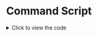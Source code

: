 
# Command Script

<details><summary>Click to view the code</summary>

  ```
$nomention
$textSplit[$customID;_]
$if[$splitText[1]==wlc-toggle]
$if[$splitText[2]!=$authorID]
$ephemeral $removeAllComponents
$title[Missing Access]
$description[This component doesn't belong to you]
$color[#2E9CFF]
$elseif[$checkUserPerms[$authorID;manageserver]==false]
$ephemeral $removeAllComponents
$title[Missing Permissions]
$description[You're missing the **Manage Server** permission]
$color[#2E9CFF]
$else
$jsonParse[$getUserVar[wlc-set;$botID]]
$if[$json[e]==0]
$jsonSetString[e;1]
$setUserVar[wlc-set;$jsonStringify;$botID]
$else
$jsonSetString[e;0]
$setUserVar[wlc-set;$jsonStringify;$botID]
$endif
$removeAllComponents
$jsonParse[$getUserVar[wlc-set;$botID]]
$c[0==false, 1==true]
$title[Welcome System Setup]
$description[Setup the welcome system on **$serverName[$guildID]**
Welcome module: $trimSpace[$if[$json[e]==0] Disabled $else Enabled $endif]]
$addField[Welcome Channel;The channel where the **Welcome Message** will be sent]
$addField[Welcome Message;The welcome message, which supports embed and is fully customizable]
$addField[Additional Features;Other features such as autoroles, ignore bots, dm user, etc]
$footer[Welcome module: $trimSpace[$if[$json[e]==0] 🔴 disabled $else 🟢 enabled $endif]]
$color[#2E9CFF]
$addButton[no;wlc-toggle_$authorID;$if[$json[e]==0] Enable $else Disable $endif;$if[$json[e]==0] success $else danger $endif]
$addButton[no;wlc-view_$authorID;View Setup;secondary]
$addButton[no;wlc-reset_$authorID;Reset;danger]
$newSelectMenu[wlc-setup-uwu;1;1]
$addSelectMenuOption[wlc-setup-uwu;Welcome Channel;wlc-chan_$authorID;Interact to set/edit the Welcome Channel]
$addSelectMenuOption[wlc-setup-uwu;Welcome Message;wlc-msg_$authorID;Interact to set/edit the Welcome Message]
$addSelectMenuOption[wlc-setup-uwu;Additional Features;wlc-misc_$authorID;Interact to view the Additional Features page]
$endif
$endif
$if[$splitText[1]==wlc-view]
$if[$splitText[2]!=$authorID]
$ephemeral $removeAllComponents
$title[Missing Access]
$description[This component doesn't belong to you]
$color[#2E9CFF]
$elseif[$checkUserPerms[$authorID;manageserver]==false]
$ephemeral $removeAllComponents
$title[Missing Permissions]
$description[You're missing the **Manage Server** permission]
$color[#2E9CFF]
$else
$removeAllComponents
$jsonParse[$getUserVar[wlc-set;$botID]]
$title[Welcome System: Setup View (System)]
$description[Welcome Module: $trimSpace[$if[$json[e]==0] Disabled $else Enabled $endif]]
$addField[Welcome Channel;$if[$getServerVar[wlc-chan]==] _No welcome channel has been set yet._ $else <#$getServerVar[wlc-chan]> `($getServerVar[wlc-chan])` $endif]
$newSelectMenu[wlc-view-prop;1;1;Select a system property]
$addSelectMenuOption[wlc-view-prop;Welcome Message;wlc-view-msg_$authorID;View the setup of the Welcome Message page]
$addSelectMenuOption[wlc-view-prop;Additional Features;wlc-view-af_$authorID;View the setup of the Additional Features page]
$addButton[no;wlc-back_$authorID_main;Go Back;secondary]
$color[#2e9cff]
$endif
$endif
$textSplit[$message;_]
$if[$splitText[1]==wlc-view-msg]
$if[$splitText[2]!=$authorID]
$ephemeral $removeAllComponents
$title[Missing Access]
$description[This component doesn't belong to you]
$color[#2E9CFF]
$elseif[$checkUserPerms[$authorID;manageserver]==false]
$ephemeral $removeAllComponents
$title[Missing Permissions]
$description[You're missing the **Manage Server** permission]
$color[#2E9CFF]
$else
$removeAllComponents
$jsonParse[$getUserVar[wlc-set;$botID]]
$title[Welcome System: Setup View (Message)]
$addField[Content;$trimSpace[$if[$json[msg;0]==] _Content property not set_ $else $json[msg;0] $endif]]
$addField[Author;$trimSpace[$if[$json[msg;1]==] _Author property not set_ $else $json[msg;1] $endif]]
$addField[Author Icon;$trimSpace[$if[$json[msg;2]==] _Author Icon property not set_ $else $json[msg;2] $endif]]
$addField[Title;$trimSpace[$if[$json[msg;3]==] _Title property not set_ $else $json[msg;3] $endif]]
$addField[Title URL;$trimSpace[$if[$json[msg;4]==] _Title URL property not set_ $else $json[msg;4] $endif]]
$addField[Description;$trimSpace[$if[$json[msg;5]==] _Description property not set_ $else $json[msg;5] $endif]]
$addField[Color;$trimSpace[$if[$json[msg;6]==] _Color property not set_ $else $json[msg;6] $endif]]
$addField[Footer;$trimSpace[$if[$json[msg;7]==] _Footer property not set_ $else $json[msg;7] $endif]]
$addField[Footer Icon;$trimSpace[$if[$json[msg;8]==] _Footer Icon property not set_ $else $json[msg;8] $endif]]
$addField[Thumbnail;$trimSpace[$if[$json[msg;9]==] _Thumbnail property not set_ $else $json[msg;9] $endif]]
$addField[Image;$trimSpace[$if[$json[msg;10]==] _Image property not set_ $else $json[msg;10] $endif]]
$color[#406ecf]
$newSelectMenu[wlc-view-prop;1;1;Select a system property]
$addSelectMenuOption[wlc-view-prop;Welcome System;wlc-view-sys_$authorID;View the setup of the Welcome System page]
$addSelectMenuOption[wlc-view-prop;Welcome Message;wlc-view-msg_$authorID;View the setup of the Welcome Message page]
$addSelectMenuOption[wlc-view-prop;Additional Features;wlc-view-af_$authorID;View the setup of the Additional Features page]
$endif
$endif
$if[$splitText[1]==wlc-view-af]
$if[$splitText[2]!=$authorID]
$ephemeral $removeAllComponents
$title[Missing Access]
$description[This component doesn't belong to you]
$color[#2E9CFF]
$elseif[$checkUserPerms[$authorID;manageserver]==false]
$ephemeral $removeAllComponents
$title[Missing Permissions]
$description[You're missing the **Manage Server** permission]
$color[#2E9CFF]
$else
$removeComponent[wlc-back_$authorID_main]
$jsonParse[$getUserVar[wlc-set-2;$botID]]
$var[mins;$replaceText[$json[del;mins];#;]]
$var[secs;$replaceText[$json[del;secs];#;]]
$sendMessage[```
$jsonStringify
```]
$var[formatted;$trimSpace[$if[$var[mins]>0] $var[mins] minute(s) $endif]]
$var[formatted;$trimSpace[$if[$var[formatted]!=] $if[$var[secs]>0] $var[formatted] and $var[secs] second(s) $endif $else $if[$var[secs]>0] $var[secs] second(s) $endif $endif]]
$var[formatted;$trimSpace[$if[$var[formatted]==] Never $else $var[formatted] $endif]]
$var[ar;$replaceText[<@&$replaceText[$replaceText[$jsonJoinArray[ar;$url[decode;%0A]];#;];$url[decode;%0A];> <@&]>;<@&>;]]
$title[Welcome System: Setup View (Additional Features)]
$description[>>> **DM Member:** $json[dm]
**Auto Delete:** $var[formatted]
**Trigger Type:** $json[tt]]
$addField[Autoroles;$trimSpace[$if[$var[ar]==] _Autorole feature not set_ $else $var[ar] $endif]]
$color[#2e9cff]
$endif
$endif
$if[$splitText[1]==wlc-view-sys]
$if[$splitText[2]!=$authorID]
$ephemeral $removeAllComponents
$title[Missing Access]
$description[This component doesn't belong to you]
$color[#2E9CFF]
$elseif[$checkUserPerms[$authorID;manageserver]==false]
$ephemeral $removeAllComponents
$title[Missing Permissions]
$description[You're missing the **Manage Server** permission]
$color[#2E9CFF]
$else
$removeAllComponents
$jsonParse[$getUserVar[wlc-set;$botID]]
$title[Welcome System: Setup View (System)]
$description[Welcome System: $trimSpace[$if[$json[e]==0] Disabled $else Enabled $endif]]
$addField[Welcome Channel;$if[$getServerVar[wlc-chan]==] _No welcome channel has been set yet._ $else <#$getServerVar[wlc-chan]> `($getServerVar[wlc-chan])` $endif]
$newSelectMenu[wlc-view-prop;1;1;Select a system property]
$addSelectMenuOption[wlc-view-prop;Welcome Message;wlc-view-msg_$authorID;View the setup of the Welcome Message page]
$addSelectMenuOption[wlc-view-prop;Additional Features;wlc-view-af_$authorID;View the setup of the Additional Features page]
$addButton[no;wlc-back_$authorID_main;Go Back;secondary]
$color[#2e9cff]
$endif
$endif

$nomention
$textSplit[$message;_]
$if[$splitText[1]==wlc-chan]
$if[$splitText[2]!=$authorID]
$ephemeral $removeAllComponents
$title[Missing Access]
$description[This component doesn't belong to you]
$color[#2E9CFF]
$elseif[$checkUserPerms[$authorID;manageserver]==false]
$ephemeral $removeAllComponents
$title[Missing Permissions]
$description[You're missing the **Manage Server** permission]
$color[#2E9CFF]
$else
$newModal[wlc-chan-modal;Welcome Channel]
$addTextInput[wlc-chan-inp;short;Welcome Channel;1;100;no;$if[$getServerVar[wlc-chan]!=] $channelName[$getServerVar[wlc-chan]] $endif;Input a Channel Name/ID
Input nothing to reset]
$endif
$endif
$if[$customID==wlc-chan-modal]
$ephemeral $removeAllComponents
$var[chan;$input[wlc-chan-inp]]
$if[$var[chan]==]
$title[Channel Reset]
$description[The welcome channel has been successfully reset.]
$color[#2e9cff]
$setServerVar[wlc-chan; ]
$elseif[$findChannel[$var[chan]]==]
$title[Channel Not Found]
$description[Could not find the channel you provided
double-check the Name/ID and try again]
$color[#2e9cff]
$elseif[$channelType[$findChannel[$var[chan]]]!=text]
$title[Invalid Channel Type]
$description[The channel you provide must be of the type **Text**]
$color[#2e9cff]
$else
$if[$getServerVar[wlc-chan]==]
$var[msg;Successfully set the welcome channel to <#$findChannel[$var[chan]]> `($findChannel[$var[chan]])`]
$else
$var[msg;Successfully updated the welcome channel
**Before:** <#$getServerVar[wlc-chan]> `($getServerVar[wlc-chan])`
**After:** <#$findChannel[$var[chan]]> `($findChannel[$var[chan]])`]
$endif
$title[Welcome System: Channel]
$description[$var[msg]]
$color[#2e9cff]
$setServerVar[wlc-chan;$findChannel[$var[chan]]]
$endif
$endif
$textSplit[$message;_]
$if[$splitText[1]==wlc-msg]
$defer
$if[$splitText[2]!=$authorID]
$ephemeral $removeAllComponents
$title[Missing Access]
$description[This component doesn't belong to you]
$color[#2E9CFF]
$elseif[$checkUserPerms[$authorID;manageserver]==false]
$ephemeral $removeAllComponents
$title[Missing Permissions]
$description[You're missing the **Manage Server** permission]
$color[#2E9CFF]
$else
$defer
$title[Welcome System: Welcome Message]
$description[Use the select-menu below to set the properties your welcome message will have]
$addField[Tags/Preview/Reset;You can press the **View Tags** button to view the available tags you can use on your welcome message

You can press the **Preview** button to see and test your Welcome Message
> ⚠️ You must preview after setting up a property, to make sure everything is alright with no errors

You can press the **Reset** button to reset all the properties of your Welcome Message
> ⚠️ This action is irreversible, no recover can be made on accidental press.]
$removeAllComponents
$addButton[no;wlc-back_$authorID_main;Go Back;secondary]
$addButton[no;wlc-msg-tags_$authorID;View Tags;primary]
$addButton[no;wlc-msg-preview_$authorID;Preview;success]
$newSelectMenu[wlc-msg-set-menu;1;1;View properties]
$addSelectMenuOption[wlc-msg-set-menu;Content;wlc-msg-cont_$authorID;set/edit the content message (discord normal message)]
$addSelectMenuOption[wlc-msg-set-menu;Author;wlc-msg-author_$authorID;set/edit the embed's author/author icon]
$addSelectMenuOption[wlc-msg-set-menu;Title;wlc-msg-title_$authorID;set/edit the embed's title/title URL]
$addSelectMenuOption[wlc-msg-set-menu;Description;wlc-msg-desc_$authorID;Set/edit the embed's description]
$addSelectMenuOption[wlc-msg-set-menu;Color;wlc-msg-color_$authorID;set/edit the embed's color]
$addSelectMenuOption[wlc-msg-set-menu;Footer;wlc-msg-footer_$authorID;set/edit the embed's footer/footer icon]
$addSelectMenuOption[wlc-msg-set-menu;Thumbnail;wlc-msg-thumb_$authorID;set/edit the embed's thumbnail]
$addSelectMenuOption[wlc-msg-set-menu;Image;wlc-msg-img_$authorID;set/edit the embed's image]
$addButton[yes;wlc-msg-reset_$authorID;Reset;danger]
$color[#2E9CFF]
$endif
$endif


$nomention
$textSplit[$customID;_]
$if[$splitText[1]==wlc-msg-tags]
$defer
$if[$splitText[2]!=$authorID]
$ephemeral $removeAllComponents
$title[Missing Access]
$description[This component doesn't belong to you]
$color[#2E9CFF]
$elseif[$checkUserPerms[$authorID;manageserver]==false]
$ephemeral $removeAllComponents
$title[Missing Permissions]
$description[You're missing the **Manage Server** permission]
$color[#2E9CFF]
$else
$ephemeral $removeAllComponents
$title[Welcome Message: Tags List]
$description[List of tags you can use on your Welcome Message
Example: {member(name)} returns $username[$randomText[$botID;$authorID]]]
$addField[Member Based Tags;>>> ```
{member(name)} member's username
{member(displayName)} member's displayName
{member(id)} member's user ID
{member(tag)} member's username#0000
{member(mention)} returns member mention (@member)
{member(avatar)} member's avatar URL
{member(creation)} member's account relative creation
```]
$addField[Guild Based Tags;>>> ```
{guild(name)} server's name
{guild(id)} server's ID
{guild(icon)} server's icon URL
{guild(members)} total count of members
{guild(membersOrd)} ordinal total count of members
```]
$color[#2e9cff]
$endif
$endif
$if[$splitText[1]==wlc-msg-reset]
$if[$splitText[2]!=$authorID]
$ephemeral $removeAllComponents
$title[Missing Access]
$description[This component doesn't belong to you]
$color[#2E9CFF]
$elseif[$checkUserPerms[$authorID;manageserver]==false]
$ephemeral $removeAllComponents
$title[Missing Permissions]
$description[You're missing the **Manage Server** permission]
$color[#2E9CFF]
$else
$ephemeral $removeAllComponents
$title[Welcome Message: Reset]
$description[> ⚠️ As stated previously, ALL the properties of your welcome message will be reset, no recover can be made on accidental press.

**Are you ABSOLUTELY sure you want to reset?**]
]
$color[#2e9cff]
$addButton[no;wlc-msg-reset-1_$authorID;Confirm;success]
$addButton[no;wlc-msg-reset-2_$authorID;Nevermind;secondary]
$endif
$endif
$endif
$if[$splitText[1]==wlc-msg-reset-1]
$if[$splitText[2]!=$authorID]
$ephemeral $removeAllComponents
$title[Missing Access]
$description[This component doesn't belong to you]
$color[#2E9CFF]
$elseif[$checkUserPerms[$authorID;manageserver]==false]
$ephemeral $removeAllComponents
$title[Missing Permissions]
$description[You're missing the **Manage Server** permission]
$color[#2E9CFF]
$else
$removeAllComponents
$title[Action Confirmed]
$description[All properties of your welcome message has been reset]
$color[#2e9cff]
$jsonParse[$getUserVar[wlc-set;$botID]]
$jsonSet[msg;["", "", "", "", "", "", "", "", "", "", ""\]]
$setUserVar[wlc-set;{"msg": ["", "", "", "", "", "", "", "", "", "", ""\], "e": "$json[e]"};$botID]
$endif
$endif
$if[$splitText[1]==wlc-msg-reset-2]
$if[$splitText[2]!=$authorID]
$ephemeral $removeAllComponents
$title[Missing Access]
$description[This component doesn't belong to you]
$color[#2E9CFF]
$elseif[$checkUserPerms[$authorID;manageserver]==false]
$ephemeral $removeAllComponents
$title[Missing Permissions]
$description[You're missing the **Manage Server** permission]
$color[#2E9CFF]
$else
$removeAllComponents
$title[Action Forgotten]
$description[_let's just forget what just happened._]
$color[#2e9cff]
$endif
$endif
$textSplit[$customID;_]
$if[$splitText[1]==wlc-reset]
$if[$splitText[2]!=$authorID]
$ephemeral $removeAllComponents
$title[Missing Access]
$description[This component doesn't belong to you]
$color[#2E9CFF]
$elseif[$checkUserPerms[$authorID;manageserver]==false]
$ephemeral $removeAllComponents
$title[Missing Permissions]
$description[You're missing the **Manage Server** permission]
$color[#2E9CFF]
$else
$ephemeral $removeAllComponents
$title[Welcome System: __RESET__]
$description[> ⚠️ ALL the properties of the welcome system will be reset to their default values
this includes:
- Welcome System
- Welcome Message
- Additional Features

**Are you ABSOLUTELY sure you want to reset? This action is irreversible.**]
$color[#2e9cff]
$addButton[no;wlc-reset-con_$authorID;Confirm;success]
$addButton[no;wlc-reset-nev_$authorID;Nevermind;secondary]
$endif
$endif
$if[$splitText[1]==wlc-reset-con]
$if[$splitText[2]!=$authorID]
$ephemeral $removeAllComponents
$title[Missing Access]
$description[This component doesn't belong to you]
$color[#2E9CFF]
$elseif[$checkUserPerms[$authorID;manageserver]==false]
$ephemeral $removeAllComponents
$title[Missing Permissions]
$description[You're missing the **Manage Server** permission]
$color[#2E9CFF]
$else
$title[Action Confirmed]
$description[All the properties of the welcome system has been reset.]
$color[#2e9cff]
$removeAllComponents
$setServerVar[wlc-chan; ]
$setUserVar[wlc-set;{"msg": ["", "", "", "", "", "", "", "", "", "", ""\], "e": "0"};$botID]
$setUserVar[wlc-set-2;{"dm": "false", "ar": [\], "del": {"flags": "never", "mins": "0", "secs": "0"}, "tt": "all"};$botID]
$endif
$endif
$if[$splitText[1]==wlc-reset-nev]
$if[$splitText[2]!=$authorID]
$ephemeral $removeAllComponents
$title[Missing Access]
$description[This component doesn't belong to you]
$color[#2E9CFF]
$elseif[$checkUserPerms[$authorID;manageserver]==false]
$ephemeral $removeAllComponents
$title[Missing Permissions]
$description[You're missing the **Manage Server** permission]
$color[#2E9CFF]
$else
$title[Anything Happened?]
$description[_Alright. Let's pretend this interaction never happened._]
$color[#2e9cff]
$removeAllComponents
$endif
$endif

$nomention
$textSplit[$customID;_]
$if[$splitText[1]==wlc-back]
$if[$splitText[3]==main]
$if[$splitText[2]!=$authorID]
$ephemeral $removeAllComponents
$title[Missing Access]
$description[This component doesn't belong to you]
$color[#2E9CFF]
$elseif[$checkUserPerms[$authorID;manageserver]==false]
$ephemeral $removeAllComponents
$title[Missing Permissions]
$description[You're missing the **Manage Server** permission]
$color[#2E9CFF]
$else
$removeAllComponents
$jsonParse[$getUserVar[wlc-set;$botID]]
$title[Welcome System Setup]
$description[Setup the welcome system on **$serverName[$guildID]**]
$addField[Welcome Channel;The channel where the **Welcome Message** will be sent]
$addField[Welcome Message;The welcome message, which supports embed and is fully customizable]
$addField[Additional Features;Other features such as autoroles, ignore bots, dm user, etc]
$footer[Welcome module: $trimSpace[$if[$json[e]==0] 🔴 disabled $else 🟢 enabled $endif]]
$color[#2E9CFF]
$addButton[no;wlc-toggle_$authorID;$if[$json[e]==0] Enable $else Disable $endif;$if[$json[e]==0] success $else danger $endif]
$addButton[no;wlc-view_$authorID;View Setup;secondary]
$addButton[no;wlc-reset_$authorID;Reset;danger]
$newSelectMenu[wlc-setup-uwu;1;1]
$addSelectMenuOption[wlc-setup-uwu;Welcome Channel;wlc-chan_$authorID;Interact to set/edit the Welcome Channel]
$addSelectMenuOption[wlc-setup-uwu;Welcome Message;wlc-msg_$authorID;Interact to set/edit the Welcome Message]
$addSelectMenuOption[wlc-setup-uwu;Additional Features;wlc-misc_$authorID;Interact to view the Additional Features page]
$endif
$elseif[$splitText[3]==view-main]
$removeAllComponents
$jsonParse[$getUserVar[wlc-set;$botID]]
$title[Welcome System: Setup View (System)]
$description[Welcome System: $trimSpace[$if[$json[e]==0] Disabled $else Enabled $endif]]
$addField[Welcome Channel;$if[$getServerVar[wlc-chan]==] _No welcome channel has been set yet._ $else <#$getServerVar[wlc-chan]> `($getServerVar[wlc-chan])` $endif]
$newSelectMenu[wlc-view-prop;1;1;Select a system property]
$addSelectMenuOption[wlc-view-prop;Welcome Message;wlc-view-msg_$authorID;View the setup of the Welcome Message page]
$addSelectMenuOption[wlc-view-prop;Additional Features;wlc-view-af_$authorID;View the setup of the Additional Features page]
$addButton[no;wlc-back_$authorID_main;Go Back;secondary]
$color[#2e9cff]
$endif
$endif

$nomention
$textSplit[$customID;_]
$if[$splitText[1]==wlc-msg-set]
$if[$splitText[2]!=$authorID]
$ephemeral $removeAllComponents
$title[Missing Access]
$description[This component doesn't belong to you]
$color[#2E9CFF]
$elseif[$checkUserPerms[$authorID;manageserver]==false]
$ephemeral $removeAllComponents
$title[Missing Permissions]
$description[You're missing the **Manage Server** permission]
$color[#2E9CFF]
$else
$jsonParse[$getUserVar[wlc-set;$botID]]
$var[x;$splitText[>]]
$if[$var[x]==cont]
$var[inp;$input[wlc-msg-inp_cont]]
$removeAllComponents $ephemeral
$title[Welcome Message: Content Updated]
$description[Successfully updated the Content property of your welcome message]
$addField[Before;>>> **Content:** $if[$json[msg;0]==] Empty (not set) $else $json[msg;0] $endif]
$addField[After;>>> **Content:** $if[$var[inp]==] Empty (property reset) $else $var[inp] $endif]
$color[#2e9cff]
$jsonSetString[msg;0;$var[inp]]
$setUserVar[wlc-set;$jsonStringify;$botID]
$elseif[$var[x]==author]
$var[inp1;$input[wlc-msg-inp_auth]]
$var[inp2;$input[wlc-msg-inp_authic]]
$ephemeral $removeAllComponents
$title[Welcome Message: Author/Author Icon Update]
$description[Successfully updated the Author/Author Icon property of your welcome message]
$addField[Before;>>> **Author:** $if[$json[msg;1]==] Empty (not set) $else $json[msg;1] $endif
**Author Icon:** $if[$json[msg;2]==] Empty (not set) $else $json[msg;2] $endif]
$addField[After;>>> **Author:** $if[$var[inp1]==] Empty (property reset) $else $var[inp1] $endif
**Author Icon:** $if[$var[inp2]==] Empty (property reset) $else $var[inp2] $endif]
$color[#2e9cff]
$jsonSetString[msg;1;$var[inp1]]
$jsonSetString[msg;2;$var[inp2]]
$setUserVar[wlc-set;$jsonStringify;$botID]
$elseif[$var[x]==title]
$var[inp1;$input[wlc-msg-inp_title]]
$var[inp2;$input[wlc-msg-inp_titleurl]]
$ephemeral $removeAllComponents
$title[Welcome Message: Title/Title URL Update]
$description[Successfully updated the Title/Title URL property of your welcome message]
$addField[Before;>>> **Title:** $if[$json[msg;3]==] Empty (not set) $else $json[msg;3] $endif
**Title URL:** $if[$json[msg;4]==] Empty (not set) $else $json[msg;4] $endif]
$addField[After;>>> **Title:** $if[$var[inp1]==] Empty (property reset) $else $var[inp1] $endif
**Title URL:** $if[$var[inp2]==] Empty (property reset) $else $var[inp2] $endif]
$color[#2e9cff]
$jsonSetString[msg;3;$var[inp1]]
$jsonSetString[msg;4;$var[inp2]]
$setUserVar[wlc-set;$jsonStringify;$botID]
$elseif[$var[x]==desc]
$var[inp;$input[wlc-msg-inp_desc]]
$ephemeral $removeAllComponents
$title[Welcome Message: Description Update]
$description[Successfully updated the Description property of your welcome message]
$addField[Before;>>> **Description:** $if[$json[msg;5]==] Empty (not set) $else $json[msg;5] $endif]
$addField[After;>>> **Description:** $if[$var[inp]==] Empty (property reset) $else $var[inp] $endif]
$color[#2e9cff]
$jsonSetString[msg;5;$var[inp]]
$setUserVar[wlc-set;$jsonStringify;$botID]
$elseif[$var[x]==color]
$var[inp;$input[wlc-msg-inp_color]]
$ephemeral $removeAllComponents
$title[Welcome Message: Color Update]
$description[Successfully updated the Color property of your welcome message]
$addField[Before;>>> **Color:** $if[$json[msg;6]==] Empty (not set) $else $json[msg;6] $endif]
$addField[After;>>> **Color:** $if[$var[inp]==] Empty (property reset) $else $var[inp] $endif]
$color[#2e9cff]
$jsonSetString[msg;6;$var[inp]]
$setUserVar[wlc-set;$jsonStringify;$botID]
$elseif[$var[x]==footer]
$var[inp1;$input[wlc-msg-inp_footer]]
$var[inp2;$input[wlc-msg-inp_footeric]]
$ephemeral $removeAllComponents
$title[Welcome Message: Footer/Footer Icon Update]
$description[Successfully updated the Footer/Footer Icon property of your welcome message]
$addField[Before;>>> **Footer:** $if[$json[msg;7]==] Empty (not set) $else $json[msg;7] $endif
**Footer Icon:** $if[$json[msg;8]==] Empty (not set) $else $json[msg;8] $endif]
$addField[After;>>> **Footer:** $if[$var[inp1]==] Empty (property reset) $else $var[inp1] $endif
**Footer Icon:** $if[$var[inp2]==] Empty (property reset) $else $var[inp2] $endif]
$color[#2e9cff]
$jsonSetString[msg;7;$var[inp1]]
$jsonSetString[msg;8;$var[inp2]]
$setUserVar[wlc-set;$jsonStringify;$botID]
$elseif[$var[x]==thumb]
$var[inp;$input[wlc-msg-inp_thumb]]
$ephemeral $removeAllComponents
$title[Welcome Message: Thumbnail Update]
$description[Successfully updated the Thumbnail property of your welcome message]
$addField[Before;>>> **Thumbnail:** $if[$json[msg;9]==] Empty (not set) $else $json[msg;9] $endif]
$addField[After;>>> **Thumbnail:** $if[$var[inp]==] Empty (property reset) $else $var[inp] $endif]
$color[#2e9cff]
$jsonSetString[msg;9;$var[inp]]
$setUserVar[wlc-set;$jsonStringify;$botID]
$elseif[$var[x]==img]
$var[inp;$input[wlc-msg-inp_img]]
$ephemeral $removeAllComponents
$title[Welcome Message: Image Update]
$description[Successfully updated the Image property of your welcome message]
$addField[Before;>>> **Image:** $if[$json[msg;10]==] Empty (not set) $else $json[msg;10] $endif]
$addField[After;>>> **Image:** $if[$var[inp]==] Empty (property reset) $else $var[inp] $endif]
$color[#2e9cff]
$jsonSetString[msg;10;$var[inp]]
$setUserVar[wlc-set;$jsonStringify;$botID]
$endif
$endif
$endif

$nomention
$textSplit[$message;_]
$if[$checkContains[%$splitText[1]%;%wlc-msg-cont%;%wlc-msg-author%;%wlc-msg-title%;%wlc-msg-desc%;%wlc-msg-color%;%wlc-msg-footer%;%wlc-msg-thumb%;%wlc-msg-img%]]
$if[$splitText[2]!=$authorID]
$ephemeral $removeAllComponents
$title[Missing Access]
$description[This component doesn't belong to you]
$color[#2E9CFF]
$elseif[$checkUserPerms[$authorID;manageserver]==false]
$ephemeral $removeAllComponents
$title[Missing Permissions]
$description[You're missing the **Manage Server** permission]
$color[#2E9CFF]
$else
$jsonParse[$getUserVar[wlc-set;$botID]]
$if[$splitText[1]==wlc-msg-cont]
$newModal[wlc-msg-set_$authorID_cont;Content]
$addTextInput[wlc-msg-inp_cont;paragraph;Welcome Message: Content;1;1250;no;$json[msg;0];Welcome to {guild(name)}, {member(mention)}!]
$elseif[$splitText[1]==wlc-msg-author]
$newModal[wlc-msg-set_$authorID_author;Author/Author Icon]
$addTextInput[wlc-msg-inp_auth;paragraph;Welcome Message: Author;1;256;no;$json[msg;1];$if[$json[msg;1]==] New member: {member(name)} $else $json[msg;1] $endif]
$addTextInput[wlc-msg-inp_authic;short;Welcome Message: Author Icon;1;150;no;$json[msg;2];$if[$json[msg;2]==] {member(avatar)} $else $json[msg;2] $endif]
$elseif[$splitText[1]==wlc-msg-title]
$newModal[wlc-msg-set_$authorID_title;Title/Title URL]
$addTextInput[wlc-msg-inp_title;paragraph;Welcome Message: Title;1;256;no;$json[msg;3];Welcome to {guild(name)}]
$addTextInput[wlc-msg-inp_titleurl;short;Welcome Message: Title URL;1;150;no;$json[msg;4];https://discord.com/users/{member(id)}]
$elseif[$splitText[1]==wlc-msg-desc]
$newModal[wlc-msg-set_$authorID_desc;Description]
$addTextInput[wlc-msg-inp_desc;paragraph;Welcome Message: Description;1;1250;no;$json[msg;5];Welcome to {guild(name)}, {member(mention)}!$url[decode;%0A]You are our {guild(membersOrd)} member!]
$elseif[$splitText[1]==wlc-msg-color]
$newModal[wlc-msg-set_$authorID_color;Color]
$addTextInput[wlc-msg-inp_color;short;Welcome Message: Color ;1;30;no;$json[msg;6];Must be a valid hex code]
$elseif[$splitText[1]==wlc-msg-footer]
$newModal[wlc-msg-set_$authorID_footer;Footer/Footer Icon]
$addTextInput[wlc-msg-inp_footer;paragraph;Welcome Message: Footer;1;1250;no;$json[msg;7];{guild(name)}
use {timestamp} to add footer timestamp]
$addTextInput[wlc-msg-inp_footeric;short;Welcome Message: Footer Icon;1;150;no;$json[msg;8];{guild(icon)}]
$elseif[$splitText[1]==wlc-msg-thumb]
$newModal[wlc-msg-set_$authorID_thumb;Thumbnail]
$addTextInput[wlc-msg-inp_thumb;short;Welcome Message: Thumbnail;1;150;no;$json[msg;9];URL must be direct (ends with .png, .gif, etc)]
$elseif[$splitText[1]==wlc-msg-img]
$newModal[wlc-msg-set_$authorID_img;Image]
$addTextInput[wlc-msg-inp_img;short;Welcome Message: Image;1;150;no;$json[msg;10];URL must be direct (ends with .png, .gif, etc)]
$endif
$endif
$endif

$nomention



$textSplit[$customID;_]



$if[$splitText[1]==wlc-msg-preview]

$defer

$var[n;$url[decode;%0A]]

$if[$splitText[2]!=$authorID]

$ephemeral $removeAllComponents

$title[Missing Access]

$description[This component doesn't belong to you]

$color[#2E9CFF]

$elseif[$checkUserPerms[$authorID;manageserver]==false]

$ephemeral $removeAllComponents

$title[Missing Permissions]

$description[You're missing the **Manage Server** permission]

$color[#2E9CFF]

$else

$jsonParse[$getUserVar[wlc-set;$botID]]

$if[$getServerVar[wlc-chan]==]

$ephemeral $removeAllComponents

$title[No Welcome Channel]

$description[No welcome channel has been set yet.]

$color[#2e9cff]

$elseif[$json[msg]==[, , , , , , , , , , \]]

$ephemeral $removeAllComponents

$title[No Welcome Message]

$description[You have not set any properties of the Welcome Message yet]

$color[#2e9cff]

$else

$var[chan;$trimSpace[$if[$json[dm]==false] $getServerVar[wlc-chan] $elseif[$json[dm]$isUserDMEnabled[$authorID]==truetrue] $dmChannelID[$authorID] $else $getServerVar[wlc-chan] $endif ]]

$ephemeral $removeAllComponents

$jsonParse[$getUserVar[wlc-set;$botID]]

$httpGet[https://gist.githubusercontent.com/Kemi-Rawr/4c3aa5ed48008bef09ce1dbf91ae04b7/raw/0d20da693963050ec001ef1a85c7e328046bc58d/preview.js]

$eval[$httpResult]

$title[Sending preview of the Welcome Message]

$color[#ffffff]

$var[rawContent;$jsonArrayShift[msg]]

$if[$json[msg]==[, , , , , , , , , \]]

$async[cont]

$useChannel[$var[chan]]

$var[id;$sendMessage[$var[content];yes]]

$endasync

$else

$jsonClear

$jsonParse[$getUserVar[wlc-set;$botID]]

$jsonUnset[msg;6]

$if[$json[msg]==[, , , , , , , , , \]]

$ephemeral $removeAllComponents

$title[Invalid Embed]

$description[Your welcome message cannot only have `color` property as embed]

$color[#406ecf]

$else

$jsonClear

$jsonParse[$getUserVar[wlc-set;$botID]]

$async[1]

$if[$var[titleurl]!=]

$try

$httpGet[$var[titleurl]]

$catch

$var[err;true]

$var[errm;`Title URL` property value is a **invalid** URL]

$endtry

$endif

$endasync

$await[1]

$async[2]

$if[$var[color]!=]

$if[$isValidHex[$var[color]]==false]

$var[err;true]

$var[errm;`Color` property value is a **invalid** HEX code]

$endif

$endif

$endasync

$await[2]

$async[3]

$if[$var[footerurl]!=]

$try

$httpGet[$var[footerurl]]

$catch

$var[err;true]

$var[errm;`Footer Icon` property value is a **invalid** URL]

$endtry

$endif

$endasync

$await[3]

$async[4]

$if[$var[thumb]!=]

$try

$httpGet[$var[thumb]]

$catch

$var[err;true]

$var[errm;`Thumbnail` property value is a **invalid** URL]

$endtry

$endif

$endasync

$await[4]

$async[5]

$if[$var[img]!=]

$try

$httpGet[$var[img]]

$catch

$var[err;true]

$var[errm;`Image` property value is a **invalid** URL]

$endtry

$endif

$endasync

$await[5]

$async[send]

$replyIn[1s]

$if[$var[err]==true]

$sendEmbedMessage[$channelID;;Error Occurred;;$var[errm];#406ecf]

$else

$async[emb]

$var[id;$sendEmbedMessage[$var[chan];$var[content];$var[title];$var[titleurl];$var[desc];$var[color];$var[author];$json[authorurl];$var[footer];$var[footerurl];$var[thumb];$var[img];$checkContains[$var[footer];{timestamp}];true]]

$endasync

$endif
$endasync

$async[delete]

$jsonParse[$getUserVar[wlc-set-2;$botID]]

$var[del;$calculate[($json[del;mins] * 60) + $json[del;secs]]]

$if[$var[del]>0]

$replyIn[$var[del]]

$deleteMessage[$channelID;$var[id]]

$endif

$endasync

$endif
$endif

$endif

$endif

$endif


$nomention
$textSplit[$message;_]
$if[$splitText[1]==wlc-misc]
$if[$splitText[2]!=$authorID]
$ephemeral $removeAllComponents
$title[Missing Access]
$description[This component doesn't belong to you]
$color[#2E9CFF]
$elseif[$checkUserPerms[$authorID;manageserver]==false]
$ephemeral $removeAllComponents
$title[Missing Permissions]
$description[You're missing the **Manage Server** permission]
$color[#2E9CFF]
$else
$removeAllComponents[$messageID]
$removeAllComponents
$jsonParse[$getUserVar[wlc-set-2;$botID]]
$title[Welcome System: Additional Features]
$description[Some other features which the welcome system provides]
$addField[Autorole;Immediately give the member role(s) upon joining]
$addField[Auto-delete;Immediately delete the welcome message after the specified time
Supports only **minutes** and **seconds**. Max time is 15 minutes]
$addField[Trigger Type;Able to specify whether the welcome system should be triggered by **bots** | **humans** | **all**]
$addField[DM member;If set to `true`, the welcome message will be sent to the member's DM.
if set to `false`, the welcome message will be sent to the welcome channel
> ⚠️ DMing will only work if the member has their DM enabled]
$color[#2e9cff]
$addButton[no;wlc-back_$authorID_main;Go back;secondary]
$newSelectMenu[wlc-setup-owo;1;1;Select a feature...]
$addSelectMenuOption[wlc-setup-owo;Autorole;wlc-ar_$authorID;Set/edit the roles given by autorole feature]
$addSelectMenuOption[wlc-setup-owo;Auto Delete;wlc-ad_$authorID;Set/edit the Auto-delete feature]
$addSelectMenuOption[wlc-setup-owo;DM Member;wlc-dm_$authorID;Enable/disable the DM Member feature]
$addSelectMenuOption[wlc-setup-owo;Trigger Type;wlc-tt_$authorID;Set/edit the Trigger Type feature]
$endif
$endif
$if[$splitText[1]==wlc-ad]
$if[$splitText[2]!=$authorID]
$ephemeral $removeAllComponents
$title[Missing Access]
$description[This component doesn't belong to you]
$color[#2E9CFF]
$elseif[$checkUserPerms[$authorID;manageserver]==false]
$ephemeral $removeAllComponents
$title[Missing Permissions]
$description[You're missing the **Manage Server** permission]
$color[#2E9CFF]
$else
$jsonParse[$getUserVar[wlc-set-2;$botID]]
$newModal[wlc-ad-modal;Welcome System: Auto Delete]
$addTextInput[wlc-ad-inp1;short;Minutes;1;2;no;$if[$replaceText[$json[del;mins];#;]>0] $replaceText[$json[del;mins];#;] $endif]
$addTextInput[wlc-ad-inp2;short;Seconds;1;2;no;$if[$replaceText[$json[del;secs];#;]>0] $replaceText[$json[del;secs];#;] $endif]
$endif
$endif
$if[$splitText[1]==wlc-ar]
$if[$splitText[2]!=$authorID]
$ephemeral $removeAllComponents
$title[Missing Access]
$description[This component doesn't belong to you]
$color[#2E9CFF]
$elseif[$checkUserPerms[$authorID;manageserver]==false]
$ephemeral $removeAllComponents
$title[Missing Permissions]
$description[You're missing the **Manage Server** permission]
$color[#2E9CFF]
$else
$removeAllComponents[$messageID]
$removeAllComponents
$jsonParse[$getUserVar[wlc-set-2;$botID]]
$textSplit[%{DOL}%var[this\;%{DOL}%findRole[ELEMENT\]\]%{DOL}%if[%{DOL}%var[this\]!=\]%{DOL}%roleName[%{DOL}%var[this\]\]%{DOL}%endif;ELEMENT]
$var[place;$eval[$splitText[1]$replaceText[$jsonJoinArray[ar;$url[decode;%0A]];$url[decode;%0A];$splitText[2]$splitText[1]]$splitText[2]]]
$newModal[wlc-ar-modal;Welcome System: Autoroles]
$addTextInput[wlc-ar-inp;paragraph;Autoroles;1;4000;no;$if[$json[ar]!=[\]] $var[place] $endif;Input role names/IDs
separate each role with a new line]
$endif
$endif
$if[$customID==wlc-ar-modal]
$jsonParse[$getUserVar[wlc-set-2;$botID]]
$var[inp;$input[wlc-ar-inp]]
$textSplit[$var[inp];$url[decode;%0A]]
$if[$getTextSplitLength>15]
$ephemeral $removeAllComponents
$title[Limit Exceeded]
$description[The max amount of roles you can provide is **15 roles**]
$color[#2e9cff]
$else
$var[before;$if[$json[ar]!=[\]] <@&$replaceText[$replaceText[$jsonJoinArray[ar;$url[decode;%0A]];#;];$url[decode;%0A];> <@&]> $else _No roles to show here_ $endif]
$if[$var[inp]==]
$title[Welcome System: Autoroles Reset]
$description[Successfully reset the Autorole feature to it's default value]
$addField[Before;$var[before]]
$addField[After;_No roles to show here_]
$color[#2e9cff]
$else
$var[roles;]
$var[list;]
$var[a;$cropText[$repeatMessage[10;$repeatMessage[10;a]];$getTextSplitLength;]]
$var[n;1]
$jsonParse[$getUserVar[wlc-set-2;$botID]]
$jsonParse[{"ar": [\], "del": {"flags": "$json[del;flags]", "mins": "$json[del;mins]", "secs": "$json[del;secs]"}, "dm": "$json[dm]", "tt": "$json[tt]"}]
$eval[$replaceText[$var[a];a;%{DOL}%if[%{DOL}%findRole[%{DOL}%splitText[%{DOL}%var[n\]\]\]==\]
%{DOL}%var[err\;true\]
%{DOL}%var[errm\;%{DOL}%var[errm\]
_Could not find the role at line %{DOL}%var[n\]: %{DOL}%splitText[%{DOL}%var[n\]\]_\]
%{DOL}%var[list\;%{DOL}%var[list\]
%{DOL}%var[n\]. %{DOL}%splitText[%{DOL}%var[n\]\] ⚠️\]
%{DOL}%else
%{DOL}%jsonArrayAppend[ar\;#%{DOL}%findRole[%{DOL}%splitText[%{DOL}%var[n\]\]\]\]
%{DOL}%var[roles\;%{DOL}%var[roles\]
%{DOL}%findRole[%{DOL}%splitText[%{DOL}%var[n\]\]\]\]
%{DOL}%var[list\;%{DOL}%var[list\]
%{DOL}%var[n\]. %{DOL}%splitText[%{DOL}%var[n\]\]\]
%{DOL}%endif
%{DOL}%var[n\;%{DOL}%sum[%{DOL}%var[n\]\;1\]\];-1]]
$if[$var[err]==true]
$ephemeral $removeAllComponents
$title[Error Occured]
$description[$var[errm]]
$addField[Your Input;$var[list]]
$color[#2e9cff]
$else
$ephemeral $removeAllComponents
$title[Welcome System: Autoroles Update]
$description[Successfully made changes to the Autorole feature!]
$addField[Before;$var[before]]
$addField[After;$replaceText[<@&$replaceText[$var[roles];$url[decode;%0A];> <@&]>;<@&>;]]
$color[#2e9cff]
$setUserVar[wlc-set-2;$jsonStringify;$botID]
$endif
$endif
$endif
$endif

$nomention
$textSplit[$message;_]
$if[$splitText[1]==wlc-dm]
$if[$splitText[2]!=$authorID]
$ephemeral $removeAllComponents
$title[Missing Access]
$description[This component doesn't belong to you]
$color[#2E9CFF]
$elseif[$checkUserPerms[$authorID;manageserver]==false]
$ephemeral $removeAllComponents
$title[Missing Permissions]
$description[You're missing the **Manage Server** permission]
$color[#2E9CFF]
$else
$jsonParse[$getUserVar[wlc-set-2;$botID]]
$newModal[wlc-dm-modal;DM Member]
$addTextInput[wlc-dm-inp;short;Welcome system: DM Member;4;5;yes;$json[dm]]
$endif
$endif
$if[$customID==wlc-dm-modal]
$var[inp;$toLowercase[$input[wlc-dm-inp]]]
$if[$checkContains[%$var[inp]%;%true%;%false%]==false]
$ephemeral $removeAllComponents
$title[Error Occurred]
$description[The input's value provided is not **true** or **false**]
$color[#2e9cff]
$else
$jsonParse[$getUserVar[wlc-set-2;$botID]]
$ephemeral $removeAllComponents
$title[Welcome System: DM Member Update]
$description[Successfully made changes to the DM Member feature

**Before:** `$json[dm]`
**After:** `$var[inp]`]
$color[#2e9cff]
$jsonSetString[dm;$var[inp]]
$setUserVar[wlc-set-2;$jsonStringify;$botID]
$endif
$endif
$if[$customID==wlc-ad-modal]
$jsonParse[$getUserVar[wlc-set-2;$botID]]
$var[mins;$replaceText[$json[del;mins];#;]]
$var[secs;$replaceText[$json[del;secs];#;]]
$var[min;$trimSpace[$if[$input[wlc-ad-inp1]==] 0 $else $input[wlc-ad-inp1] $endif]]
$var[sec;$trimSpace[$if[$input[wlc-ad-inp2]==] 0 $else $input[wlc-ad-inp2] $endif]]
$var[formatted;$trimSpace[$if[$var[mins]>0] $var[mins] minute(s) $endif]]
$var[formatted;$trimSpace[$if[$var[formatted]!=] $if[$var[secs]>0] $var[formatted] and $var[secs] second(s) $endif $else $if[$var[secs]>0] $var[secs] second(s) $endif $endif]]
$var[formatted;$trimSpace[$if[$var[formatted]==] Never $else $var[formatted] $endif]]
$if[$or[%$var[min]$var[sec]%==%%;$var[min]$var[sec]==00]]
$ephemeral $removeAllComponents
$title[Welcome System: Auto Delete Update]
$description[Successfully made changes to the Auto Delete feature]
$addField[Before;Auto delete: $var[formatted]]
$addField[After;Auto delete: Never]
$jsonSetString[del;mins;#0]
$jsonSetString[del;secs;#0]
$jsonSetString[del;flags;never]
$setUserVar[wlc-set-2;$jsonStringify;$botID]
$color[#2e9cff]
$elseif[$or[$isNumber[$var[min]$var[sec]]==false;$var[min]<0;$var[sec]<0;$checkContains[$var[min]$var[sec];,;.]==true]==true]
$title[Invalid Time Given]
$description[The **MINUTES** and **SECONDS** input field values must be a positive integer number]
$ephemeral $removeAllComponents
$color[#2e9cff]
$elseif[$or[$var[min]>15;$var[sec]>59]==true]
$ephemeral $removeAllComponents
$title[Time Limits Exceeded]
$description[the **MINUTES** input field value must be 15 or less
the **SECONDS** input field value must be 59 or less]
$color[#2e9cff]
$else
$ephemeral $removeAllComponents
$var[format;$trimSpace[$if[$var[min]>0] $var[min] minute(s) $endif]]
$var[format;$trimSpace[$if[$var[format]!=] $var[format] and $var[sec] second(s) $else $var[sec] second(s) $endif]]
$title[Welcome System: Auto Delete Update]
$description[Successfully made changes to the Auto Delete feature]
$addField[Before;Auto delete: $var[formatted]]
$addField[After;Auto delete: $var[format]]
$color[#2e9cff]
$jsonSetString[del;mins;#$var[min]]
$jsonSetString[del;secs;#$var[sec]]
$jsonSetString[del;flags;none]
$setUserVar[wlc-set-2;$jsonStringify;$botID]
$endif
$endif
$if[$splitText[1]==wlc-tt]
$if[$splitText[2]!=$authorID]
$ephemeral $removeAllComponents
$title[Missing Access]
$description[This component doesn't belong to you]
$color[#2E9CFF]
$elseif[$checkUserPerms[$authorID;manageserver]==false]
$ephemeral $removeAllComponents
$title[Missing Permissions]
$description[You're missing the **Manage Server** permission]
$color[#2E9CFF]
$else
$jsonParse[$getUserVar[wlc-set-2;$botID]]
$newModal[wlc-tt-modal;Welcome System: Trigger to]
$addTextInput[wlc-tt-inp1;short;Trigger to;3;30;yes;$json[tt];Input "bots" | "humans" | "all"]
$endif
$endif
$if[$customID==wlc-tt-modal]
$var[inp1;$toLowercase[$input[wlc-tt-inp1]]]
$if[$checkContains[%$var[inp1]%;%bots%;%humans%;%all%]==false]
$ephemeral $removeAllComponents
$title[An Error Occured: Invalid Value]
$description[The value for the **TRIGGER TO** field must be either:
**bots**, **humans**, **all**]
$color[#2e9cff]
$else
$ephemeral $removeAllComponents
$jsonParse[$getUserVar[wlc-set-2;$botID]]
$title[Welcome System: Trigger Type Update]
$description[Successfully made changes to the Trigger Type feature]
$addField[Before;> **Trigger to:** `$json[tt]`]
$addField[After;> **Trigger to:** `$var[inp1]`]
$jsonSetString[tt;$var[inp1]]
$setUserVar[wlc-set-2;$jsonStringify;$botID]
$color[#2e9cff]
$endif
$endif
```
</details>
